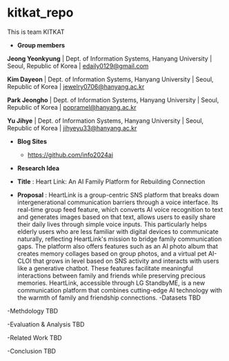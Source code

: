 # kitkat_repo
This is team KITKAT

- **Group members**

**Jeong Yeonkyung** |
Dept. of Information Systems, Hanyang University |
Seoul, Republic of Korea |
[edaily0129@gmail.com](mailto:edaily0129@gmail.com)

**Kim Dayeon** |
Dept. of Information Systems, Hanyang University |
Seoul, Republic of Korea |
[jewelry0706@hanyang.ac.kr](mailto:jewelry0706@hanyang.ac.kr)

**Park Jeongho** |
Dept. of Information Systems, Hanyang University | 
Seoul, Republic of Korea | 
[popramel@hanyang.ac.kr](mailto:popramel@hanyang.ac.kr)

**Yu Jihye** |
Dept. of Information Systems, Hanyang University |
Seoul, Republic of Korea |
[jihyeyu33@hanyang.ac.kr](mailto:jihyeyu33@hanyang.ac.kr)

- **Blog Sites**

  - https://github.com/info2024ai

- **Research Idea**

- **Title** : Heart Link: An AI Family Platform for Rebuilding Connection

- **Proposal** : HeartLink is a group-centric SNS platform that breaks down intergenerational communication barriers through a voice interface. Its real-time group feed feature, which converts AI voice recognition to text and generates images based on that text, allows users to easily share their daily lives through simple voice inputs. This particularly helps elderly users who are less familiar with digital devices to communicate naturally, reflecting HeartLink's mission to bridge family communication gaps. The platform also offers features such as an AI photo album that creates memory collages based on group photos, and a virtual pet AI-CLOI that grows in level based on SNS activity and interacts with users like a generative chatbot. These features facilitate meaningful interactions between family and friends while preserving precious memories. HeartLink, accessible through LG StandbyME, is a new communication platform that combines cutting-edge AI technology with the warmth of family and friendship connections.
-Datasets
TBD

-Methdology
TBD

-Evaluation & Analysis
TBD

-Related Work
TBD

-Conclusion
TBD
